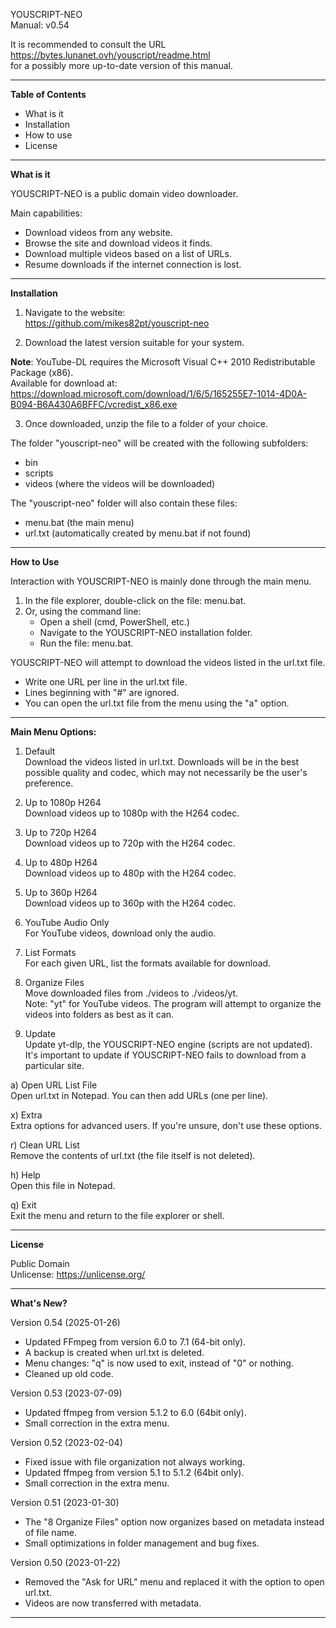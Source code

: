 YOUSCRIPT-NEO  
Manual: v0.54

It is recommended to consult the URL  
https://bytes.lunanet.ovh/youscript/readme.html  
for a possibly more up-to-date version of this manual.

---

**Table of Contents**  
- What is it  
- Installation  
- How to use  
- License  

---

**What is it**  

YOUSCRIPT-NEO is a public domain video downloader.  

Main capabilities:
- Download videos from any website.
- Browse the site and download videos it finds.
- Download multiple videos based on a list of URLs.
- Resume downloads if the internet connection is lost.

---

**Installation**  

1. Navigate to the website:  
https://github.com/mikes82pt/youscript-neo

2. Download the latest version suitable for your system.

**Note**: YouTube-DL requires the Microsoft Visual C++ 2010 Redistributable Package (x86).  
Available for download at:  
https://download.microsoft.com/download/1/6/5/165255E7-1014-4D0A-B094-B6A430A6BFFC/vcredist_x86.exe

3. Once downloaded, unzip the file to a folder of your choice.

The folder "youscript-neo" will be created with the following subfolders:  
- bin  
- scripts  
- videos (where the videos will be downloaded)

The "youscript-neo" folder will also contain these files:  
- menu.bat (the main menu)  
- url.txt (automatically created by menu.bat if not found)

---

**How to Use**  

Interaction with YOUSCRIPT-NEO is mainly done through the main menu.

1. In the file explorer, double-click on the file: menu.bat.
2. Or, using the command line:
   - Open a shell (cmd, PowerShell, etc.)
   - Navigate to the YOUSCRIPT-NEO installation folder.
   - Run the file: menu.bat.

YOUSCRIPT-NEO will attempt to download the videos listed in the url.txt file.

- Write one URL per line in the url.txt file.  
- Lines beginning with "#" are ignored.  
- You can open the url.txt file from the menu using the "a" option.

---

**Main Menu Options:**

1) Default  
Download the videos listed in url.txt. Downloads will be in the best possible quality and codec, which may not necessarily be the user's preference.

2) Up to 1080p H264  
Download videos up to 1080p with the H264 codec.

3) Up to 720p H264  
Download videos up to 720p with the H264 codec.

4) Up to 480p H264  
Download videos up to 480p with the H264 codec.

5) Up to 360p H264  
Download videos up to 360p with the H264 codec.

6) YouTube Audio Only  
For YouTube videos, download only the audio.

7) List Formats  
For each given URL, list the formats available for download.

8) Organize Files  
Move downloaded files from ./videos to ./videos/yt.  
Note: "yt" for YouTube videos. The program will attempt to organize the videos into folders as best as it can.

9) Update  
Update yt-dlp, the YOUSCRIPT-NEO engine (scripts are not updated).  
It's important to update if YOUSCRIPT-NEO fails to download from a particular site.

a) Open URL List File  
Open url.txt in Notepad. You can then add URLs (one per line).

x) Extra  
Extra options for advanced users. If you're unsure, don't use these options.

r) Clean URL List  
Remove the contents of url.txt (the file itself is not deleted).

h) Help  
Open this file in Notepad.

q) Exit  
Exit the menu and return to the file explorer or shell.

---

**License**  

Public Domain  
Unlicense: https://unlicense.org/

---

**What's New?**


Version 0.54 (2025-01-26)
- Updated FFmpeg from version 6.0 to 7.1 (64-bit only).
- A backup is created when url.txt is deleted.
- Menu changes: "q" is now used to exit, instead of "0" or nothing.
- Cleaned up old code.


Version 0.53 (2023-07-09)  
- Updated ffmpeg from version 5.1.2 to 6.0 (64bit only).  
- Small correction in the extra menu.

Version 0.52 (2023-02-04)  
- Fixed issue with file organization not always working.  
- Updated ffmpeg from version 5.1 to 5.1.2 (64bit only).  
- Small correction in the extra menu.

Version 0.51 (2023-01-30)  
- The "8 Organize Files" option now organizes based on metadata instead of file name.  
- Small optimizations in folder management and bug fixes.

Version 0.50 (2023-01-22)  
- Removed the "Ask for URL" menu and replaced it with the option to open url.txt.  
- Videos are now transferred with metadata.

---
